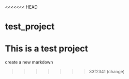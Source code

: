 <<<<<<< HEAD
# test_project
This is a test project
=======
create a new markdown
>>>>>>> 33f2341 (change)
